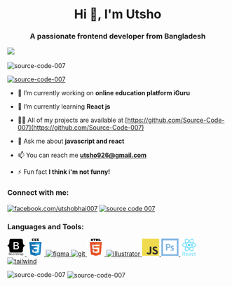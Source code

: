 <h1 align="center">Hi 👋, I'm Utsho</h1>
<h3 align="center">A passionate frontend developer from Bangladesh</h3>
<img src='[https://img.freepik.com/free-photo/rear-view-programmer-working-all-night-long_1098-18697.jpg?w=996&t=st=1680279551~exp=1680280151~hmac=c4b06e72165bc9e407529bb425189b58ce75a3d3596d09641ab8ccf8f46f5642](https://images.unsplash.com/photo-1504805572947-34fad45aed93?ixlib=rb-4.0.3&ixid=MnwxMjA3fDB8MHxwaG90by1wYWdlfHx8fGVufDB8fHx8&auto=format&fit=crop&w=2070&q=80)'>
<p align="left"> <img src="https://komarev.com/ghpvc/?username=source-code-007&label=Profile%20views&color=0e75b6&style=flat" alt="source-code-007" /> </p>

<p align="left"> <a href="https://github.com/ryo-ma/github-profile-trophy"><img src="https://github-profile-trophy.vercel.app/?username=source-code-007" alt="source-code-007" /></a> </p>

- 🔭 I’m currently working on **online education platform iGuru**

- 🌱 I’m currently learning **React js**

- 👨‍💻 All of my projects are available at [https://github.com/Source-Code-007](https://github.com/Source-Code-007)

- 💬 Ask me about **javascript and react**

- 📫 You can reach me **utsho926@gmail.com**

- ⚡ Fun fact **I think i'm not funny!**

<h3 align="left">Connect with me:</h3>
<p align="left">
<a href="https:///facebook.com/utshobhai007" target="blank"><img align="center" src="https://raw.githubusercontent.com/rahuldkjain/github-profile-readme-generator/master/src/images/icons/Social/facebook.svg" alt="facebook.com/utshobhai007" height="30" width="40" /></a>
<a href="[https://www.youtube.com/c/source code 007](https://www.youtube.com/channel/UCdn9oJbHnz1vB_je-DzgxOg)" target="blank"><img align="center" src="https://raw.githubusercontent.com/rahuldkjain/github-profile-readme-generator/master/src/images/icons/Social/youtube.svg" alt="source code 007" height="30" width="40" /></a>
</p>

<h3 align="left">Languages and Tools:</h3>
<p align="left"> <a href="https://getbootstrap.com" target="_blank" rel="noreferrer"> <img src="https://raw.githubusercontent.com/devicons/devicon/master/icons/bootstrap/bootstrap-plain-wordmark.svg" alt="bootstrap" width="40" height="40"/> </a> <a href="https://www.w3schools.com/css/" target="_blank" rel="noreferrer"> <img src="https://raw.githubusercontent.com/devicons/devicon/master/icons/css3/css3-original-wordmark.svg" alt="css3" width="40" height="40"/> </a> <a href="https://www.figma.com/" target="_blank" rel="noreferrer"> <img src="https://www.vectorlogo.zone/logos/figma/figma-icon.svg" alt="figma" width="40" height="40"/> </a> <a href="https://git-scm.com/" target="_blank" rel="noreferrer"> <img src="https://www.vectorlogo.zone/logos/git-scm/git-scm-icon.svg" alt="git" width="40" height="40"/> </a> <a href="https://www.w3.org/html/" target="_blank" rel="noreferrer"> <img src="https://raw.githubusercontent.com/devicons/devicon/master/icons/html5/html5-original-wordmark.svg" alt="html5" width="40" height="40"/> </a> <a href="https://www.adobe.com/in/products/illustrator.html" target="_blank" rel="noreferrer"> <img src="https://www.vectorlogo.zone/logos/adobe_illustrator/adobe_illustrator-icon.svg" alt="illustrator" width="40" height="40"/> </a> <a href="https://developer.mozilla.org/en-US/docs/Web/JavaScript" target="_blank" rel="noreferrer"> <img src="https://raw.githubusercontent.com/devicons/devicon/master/icons/javascript/javascript-original.svg" alt="javascript" width="40" height="40"/> </a> <a href="https://www.photoshop.com/en" target="_blank" rel="noreferrer"> <img src="https://raw.githubusercontent.com/devicons/devicon/master/icons/photoshop/photoshop-line.svg" alt="photoshop" width="40" height="40"/> </a> <a href="https://reactjs.org/" target="_blank" rel="noreferrer"> <img src="https://raw.githubusercontent.com/devicons/devicon/master/icons/react/react-original-wordmark.svg" alt="react" width="40" height="40"/> </a> <a href="https://tailwindcss.com/" target="_blank" rel="noreferrer"> <img src="https://www.vectorlogo.zone/logos/tailwindcss/tailwindcss-icon.svg" alt="tailwind" width="40" height="40"/> </a> </p>

<p><img align="left" src="https://github-readme-stats.vercel.app/api/top-langs?username=source-code-007&show_icons=true&locale=en&layout=compact" alt="source-code-007" /></p>

<p>&nbsp;<img align="center" src="https://github-readme-stats.vercel.app/api?username=source-code-007&show_icons=true&locale=en" alt="source-code-007" /></p>
